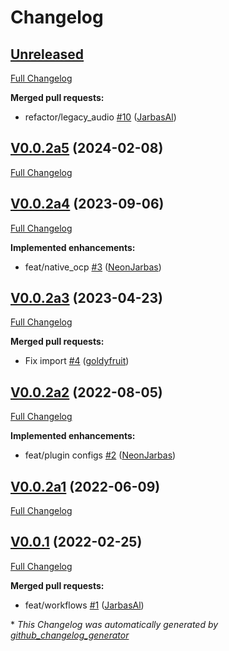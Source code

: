 # Changelog

## [Unreleased](https://github.com/OpenVoiceOS/ovos-audio-plugin-simple/tree/HEAD)

[Full Changelog](https://github.com/OpenVoiceOS/ovos-audio-plugin-simple/compare/V0.0.2a5...HEAD)

**Merged pull requests:**

- refactor/legacy\_audio [\#10](https://github.com/OpenVoiceOS/ovos-audio-plugin-simple/pull/10) ([JarbasAl](https://github.com/JarbasAl))

## [V0.0.2a5](https://github.com/OpenVoiceOS/ovos-audio-plugin-simple/tree/V0.0.2a5) (2024-02-08)

[Full Changelog](https://github.com/OpenVoiceOS/ovos-audio-plugin-simple/compare/V0.0.2a4...V0.0.2a5)

## [V0.0.2a4](https://github.com/OpenVoiceOS/ovos-audio-plugin-simple/tree/V0.0.2a4) (2023-09-06)

[Full Changelog](https://github.com/OpenVoiceOS/ovos-audio-plugin-simple/compare/V0.0.2a3...V0.0.2a4)

**Implemented enhancements:**

- feat/native\_ocp [\#3](https://github.com/OpenVoiceOS/ovos-audio-plugin-simple/pull/3) ([NeonJarbas](https://github.com/NeonJarbas))

## [V0.0.2a3](https://github.com/OpenVoiceOS/ovos-audio-plugin-simple/tree/V0.0.2a3) (2023-04-23)

[Full Changelog](https://github.com/OpenVoiceOS/ovos-audio-plugin-simple/compare/V0.0.2a2...V0.0.2a3)

**Merged pull requests:**

- Fix import [\#4](https://github.com/OpenVoiceOS/ovos-audio-plugin-simple/pull/4) ([goldyfruit](https://github.com/goldyfruit))

## [V0.0.2a2](https://github.com/OpenVoiceOS/ovos-audio-plugin-simple/tree/V0.0.2a2) (2022-08-05)

[Full Changelog](https://github.com/OpenVoiceOS/ovos-audio-plugin-simple/compare/V0.0.2a1...V0.0.2a2)

**Implemented enhancements:**

- feat/plugin configs [\#2](https://github.com/OpenVoiceOS/ovos-audio-plugin-simple/pull/2) ([NeonJarbas](https://github.com/NeonJarbas))

## [V0.0.2a1](https://github.com/OpenVoiceOS/ovos-audio-plugin-simple/tree/V0.0.2a1) (2022-06-09)

[Full Changelog](https://github.com/OpenVoiceOS/ovos-audio-plugin-simple/compare/V0.0.1...V0.0.2a1)

## [V0.0.1](https://github.com/OpenVoiceOS/ovos-audio-plugin-simple/tree/V0.0.1) (2022-02-25)

[Full Changelog](https://github.com/OpenVoiceOS/ovos-audio-plugin-simple/compare/1f7679bd47baa16dcb94674eede87462354a4177...V0.0.1)

**Merged pull requests:**

- feat/workflows [\#1](https://github.com/OpenVoiceOS/ovos-audio-plugin-simple/pull/1) ([JarbasAl](https://github.com/JarbasAl))



\* *This Changelog was automatically generated by [github_changelog_generator](https://github.com/github-changelog-generator/github-changelog-generator)*
